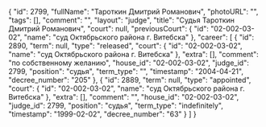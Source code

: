{
    "id": 2799,
    "fullName": "Тароткин Дмитрий Романович",
    "photoURL": "",
    "tags": [],
    "comment": "",
    "layout": "judge",
    "title": "Судья Тароткин Дмитрий Романович",
    "court": null,
    "previousCourt": {
        "id": "02-002-03-02",
        "name": "суд Октябрьского района г. Витебска"
    },
    "career": [
        {
            "id": 2890,
            "term": null,
            "type": "released",
            "court": {
                "id": "02-002-03-02",
                "name": "суд Октябрьского района г. Витебска"
            },
            "extra": [],
            "comment": "по собственному желанию",
            "house_id": "02-002-03-02",
            "judge_id": 2799,
            "position": "судья",
            "term_type": "",
            "timestamp": "2004-04-21",
            "decree_number": "205"
        },
        {
            "id": 2889,
            "term": null,
            "type": "appointed",
            "court": {
                "id": "02-002-03-02",
                "name": "суд Октябрьского района г. Витебска"
            },
            "extra": [],
            "comment": "",
            "house_id": "02-002-03-02",
            "judge_id": 2799,
            "position": "судья",
            "term_type": "indefinitely",
            "timestamp": "1999-02-02",
            "decree_number": "63"
        }
    ]
}